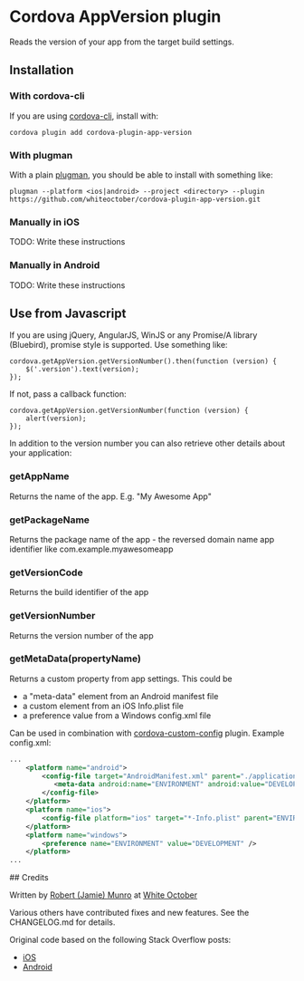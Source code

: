 # Cordova AppVersion plugin

Reads the version of your app from the target build settings.

## Installation

### With cordova-cli

If you are using [cordova-cli](https://github.com/apache/cordova-cli), install
with:

    cordova plugin add cordova-plugin-app-version

### With plugman

With a plain [plugman](https://github.com/apache/cordova-plugman), you should be
able to install with something like:

    plugman --platform <ios|android> --project <directory> --plugin https://github.com/whiteoctober/cordova-plugin-app-version.git

### Manually in iOS

TODO: Write these instructions

### Manually in Android

TODO: Write these instructions

## Use from Javascript

If you are using jQuery, AngularJS, WinJS or any Promise/A library (Bluebird), promise style is supported. Use something like:

    cordova.getAppVersion.getVersionNumber().then(function (version) {
        $('.version').text(version);
    });

If not, pass a callback function:

    cordova.getAppVersion.getVersionNumber(function (version) {
        alert(version);
    });

In addition to the version number you can also retrieve other details about your application:

### getAppName

Returns the name of the app. E.g. "My Awesome App"

### getPackageName

Returns the package name of the app - the reversed domain name app identifier like com.example.myawesomeapp

### getVersionCode

Returns the build identifier of the app

### getVersionNumber

Returns the version number of the app

### getMetaData(propertyName)

Returns a custom property from app settings. This could be
- a "meta-data" element from an Android manifest file
- a custom element from an iOS Info.plist file
- a preference value from a Windows config.xml file

Can be used in combination with [cordova-custom-config](https://github.com/dpa99c/cordova-custom-config) plugin. Example config.xml:
```xml
...
    <platform name="android">
        <config-file target="AndroidManifest.xml" parent="./application">
           <meta-data android:name="ENVIRONMENT" android:value="DEVELOPMENT" />
        </config-file>
    </platform>
    <platform name="ios">
        <config-file platform="ios" target="*-Info.plist" parent="ENVIRONMENT"><string>DEVELOPMENT</string></config-file>
    </platform>
    <platform name="windows">
        <preference name="ENVIRONMENT" value="DEVELOPMENT" />
    </platform>
...
```

## Credits

Written by [Robert (Jamie) Munro](http://twitter.com/rjmunro) at
[White October](http://whiteoctober.co.uk/)

Various others have contributed fixes and new features. See the CHANGELOG.md for details.

Original code based on the following Stack Overflow posts:

* [iOS](http://stackoverflow.com/a/14713364/3408)
* [Android](http://stackoverflow.com/a/3637686/3408)
